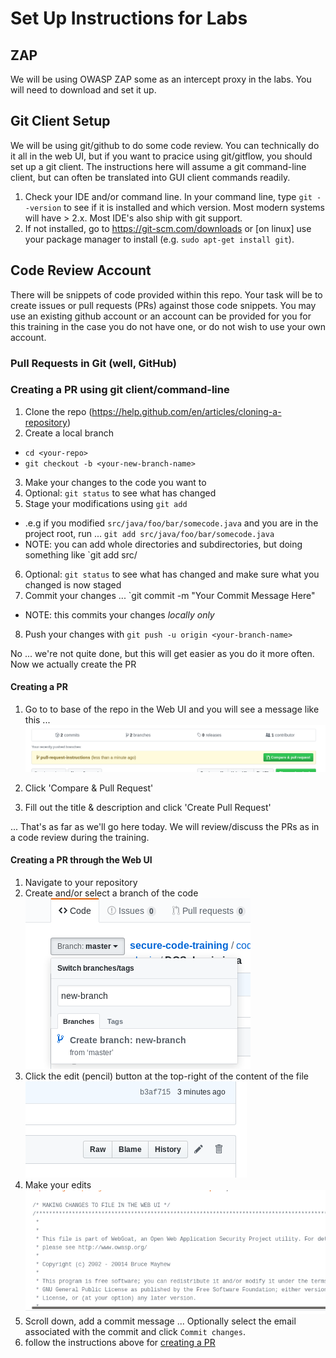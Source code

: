 # Set Up Instructions for Labs

## ZAP
We will be using OWASP ZAP some as an intercept proxy in the labs. You will need to download and set it up.


## Git Client Setup
We will be using git/github to do some code review. You can technically do it all in the web UI, but if you want to pracice using git/gitflow, you should set up a git client. The instructions here will assume a git command-line client, but can often be translated into GUI client commands readily.

1. Check your IDE and/or command line. In your command line, type `git --version` to see if it is installed and which version. Most modern systems will have > 2.x. Most IDE's also ship with git support.
2. If not installed, go to https://git-scm.com/downloads or [on linux] use your package manager to install (e.g. `sudo apt-get install git`).

## Code Review Account
There will be snippets of code provided within this repo. Your task will be to create issues or pull requests (PRs) against those 
code snippets. You may use an existing github account or an account can be provided for you for this training in the case you do not have one, or do not wish to use your own account.

### Pull Requests in Git (well, GitHub)

### Creating a PR using git client/command-line
1. Clone the repo (https://help.github.com/en/articles/cloning-a-repository)
2. Create a local branch
  * `cd <your-repo>`
  * `git checkout -b <your-new-branch-name>`
3. Make your changes to the code you want to
4. Optional: `git status` to see what has changed
5. Stage your modifications using `git add`
  * .e.g if you modified `src/java/foo/bar/somecode.java` and you are in the project root, run ... `git add src/java/foo/bar/somecode.java`
  * NOTE: you can add whole directories and subdirectories, but doing something like `git add src/
6. Optional: `git status` to see what has changed and make sure what you changed is now staged
7. Commit your changes ... `git commit -m "Your Commit Message Here"
  * NOTE: this commits your changes *locally only*
8. Push your changes with `git push -u origin <your-branch-name>`

No ... we're not quite done, but this will get easier as you do it more often. Now we actually create the PR

#### Creating a PR
1. Go to to base of the repo in the Web UI and you will see a message like this ... 
![](images/pull-request-web-ui.png?raw=true)

2. Click 'Compare & Pull Request'
3. Fill out the title & description and click 'Create Pull Request'

... That's as far as we'll go here today. We will review/discuss the PRs as in a code review during the training.

#### Creating a PR through the Web UI
1. Navigate to your repository
2. Create and/or select a branch of the code
![](images/web-ui-new-branch.png)
3. Click the edit (pencil) button at the top-right of the content of the file
![](images/web-ui-edit-pencil.png)
4. Make your edits
![](images/web-ui-make-changes.png)
5. Scroll down, add a commit message ... Optionally select the email associated with the commit and click `Commit changes`.
6. follow the instructions above for [creating a PR](#creating-a-pr)

